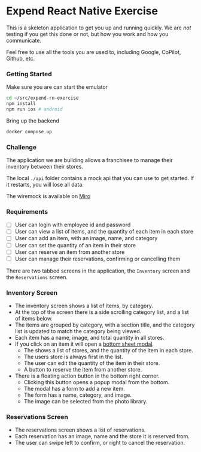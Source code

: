 # Expend React Native Exercise

This is a skeleton application to get you up and running quickly.
We are _not_ testing if you get this done or not, but how you work and how you communicate.

Feel free to use all the tools you are used to, including Google, CoPilot, Github, etc.

### Getting Started

Make sure you are can start the emulator

```bash
cd ~/src/expend-rn-exercise
npm install
npm run ios # android
```

Bring up the backend

```bash
docker compose up
```

### Challenge

The application we are building allows a franchisee to manage their inventory between their stores.

The local `./api` folder contains a mock api that you can use to get started. If it restarts, you will lose all data.

The wiremock is available on [Miro](https://miro.com/app/board/uXjVPTkJHVA=/?share_link_id=719872735173)

### Requirements

- [ ] User can login with employee id and password
- [ ] User can view a list of items, and the quantity of each item in each store
- [ ] User can add an item, with an image, name, and category
- [ ] User can set the quantity of an item in their store
- [ ] User can reserve an item from another store
- [ ] User can manage their reservations, confirming or cancelling them

There are two tabbed screens in the application, the `Inventory` screen and the `Reservations` screen.

### Inventory Screen

- The inventory screen shows a list of items, by category.
- At the top of the screen there is a side scrolling category list, and a list of items below.
- The items are grouped by category, with a section title, and the category list is updated to match the category being viewed.
- Each item has a name, image, and total quantity in all stores.
- If you click on an item it will open a [bottom sheet modal](https://gorhom.github.io/react-native-bottom-sheet/modal/).
    - The shows a list of stores, and the quantity of the item in each store.
    - The users store is always first in the list.
    - The user can edit the quantity of the item in their store.
    - A button to reserve the item from another store.
- There is a floating action button in the bottom right corner.
    - Clicking this button opens a popup modal from the bottom.
    - The modal has a form to add a new item.
    - The form has a name, category, and image.
    - The image can be selected from the photo library.

### Reservations Screen

- The reservations screen shows a list of reservations.
- Each reservation has an image, name and the store it is reserved from.
- The user can swipe left to confirm, or right to cancel the reservation.
    
